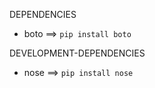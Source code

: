 DEPENDENCIES

* boto ==> `pip install boto`

DEVELOPMENT-DEPENDENCIES

* nose ==> `pip install nose`

